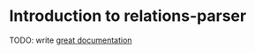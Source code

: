 # Introduction to relations-parser

TODO: write [great documentation](http://jacobian.org/writing/what-to-write/)
